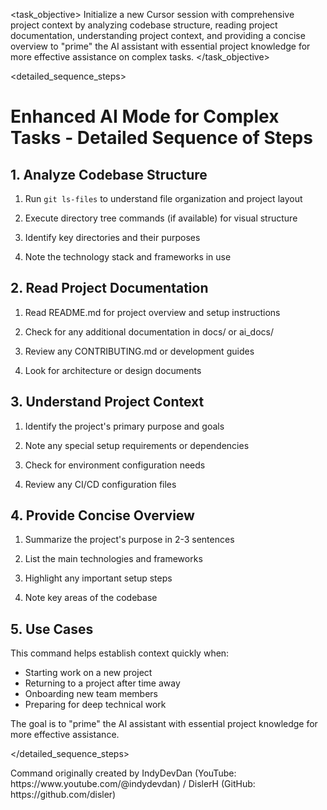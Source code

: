<task name="Enhanced AI Mode for Complex Tasks">

<task_objective>
Initialize a new Cursor session with comprehensive project context by analyzing codebase structure, reading project documentation, understanding project context, and providing a concise overview to "prime" the AI assistant with essential project knowledge for more effective assistance on complex tasks.
</task_objective>

<detailed_sequence_steps>
# Enhanced AI Mode for Complex Tasks - Detailed Sequence of Steps

## 1. Analyze Codebase Structure

1. Run `git ls-files` to understand file organization and project layout

2. Execute directory tree commands (if available) for visual structure

3. Identify key directories and their purposes

4. Note the technology stack and frameworks in use

## 2. Read Project Documentation

1. Read README.md for project overview and setup instructions

2. Check for any additional documentation in docs/ or ai_docs/

3. Review any CONTRIBUTING.md or development guides

4. Look for architecture or design documents

## 3. Understand Project Context

1. Identify the project's primary purpose and goals

2. Note any special setup requirements or dependencies

3. Check for environment configuration needs

4. Review any CI/CD configuration files

## 4. Provide Concise Overview

1. Summarize the project's purpose in 2-3 sentences

2. List the main technologies and frameworks

3. Highlight any important setup steps

4. Note key areas of the codebase

## 5. Use Cases

This command helps establish context quickly when:
- Starting work on a new project
- Returning to a project after time away
- Onboarding new team members
- Preparing for deep technical work

The goal is to "prime" the AI assistant with essential project knowledge for more effective assistance.

</detailed_sequence_steps>

<credit>
Command originally created by IndyDevDan (YouTube: https://www.youtube.com/@indydevdan) / DislerH (GitHub: https://github.com/disler)
</credit>

</task>